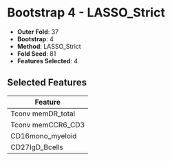 # Bootstrap 4 - LASSO_Strict

- **Outer Fold**: 37
- **Bootstrap**: 4
- **Method**: LASSO_Strict
- **Fold Seed**: 81
- **Features Selected**: 4

## Selected Features

| Feature |
|---------|
| Tconv memDR_total |
| Tconv memCCR6_CD3 |
| CD16mono_myeloid |
| CD27IgD_Bcells |
